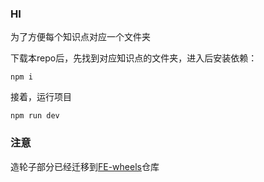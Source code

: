 ### HI 

为了方便每个知识点对应一个文件夹

下载本repo后，先找到对应知识点的文件夹，进入后安装依赖：

```
npm i
```
接着，运行项目
```
npm run dev
```

### 注意
造轮子部分已经迁移到[FE-wheels](https://github.com/jCodeLife/FE-wheels)仓库
